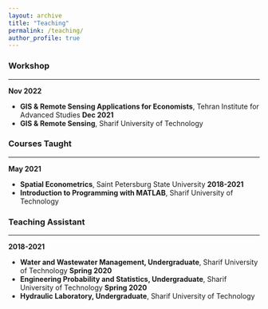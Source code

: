 ```yaml
---
layout: archive
title: "Teaching"
permalink: /teaching/
author_profile: true
---
```


### Workshop
------
**Nov 2022**  
- **GIS & Remote Sensing Applications for Economists**, Tehran Institute for Advanced Studies
**Dec 2021**  
- **GIS & Remote Sensing**, Sharif University of Technology

### Courses Taught
------
**May 2021**  
- **Spatial Econometrics**, Saint Petersburg State University
**2018-2021**  
- **Introduction to Programming with MATLAB**, Sharif University of Technology

### Teaching Assistant
------
**2018-2021**  
- **Water and Wastewater Management, Undergraduate**, Sharif University of Technology
**Spring 2020**  
- **Engineering Probability and Statistics, Undergraduate**, Sharif University of Technology
**Spring 2020**  
- **Hydraulic Laboratory, Undergraduate**, Sharif University of Technology
